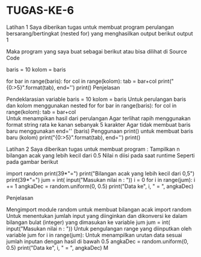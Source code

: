 # TUGAS-KE-6
Latihan 1
Saya diberikan tugas untuk membuat program perulangan bersarang/bertingkat (nested for) yang menghasilkan output berikut
output 1

Maka program yang saya buat sebagai berikut atau bisa dilihat di Source Code

baris = 10
kolom = baris

for bar in range(baris):
    for col in range(kolom):
        tab = bar+col
        print("{0:>5}".format(tab), end='')
    print()
Penjelasan

Pendeklarasian variable
baris = 10
kolom = baris
Untuk perulangan baris dan kolom menggunakan nested for
for bar in range(baris):
    for col in range(kolom):
        tab = bar+col        
Untuk menampikan hasil dari perulangan
Agar terlihat rapih menggunakan format string rata ke kanan sebanyak 5 karakter
Agar tidak membuat baris baru menggunakan end='' (baris)
Penggunaan print() untuk membuat baris baru (kolom)
  print("{0:>5}".format(tab), end='')
print()    


Latihan 2
Saya diberikan tugas untuk membuat program :
Tampilkan n bilangan acak yang lebih kecil dari 0.5
Nilai n diisi pada saat runtime
Seperti pada gambar berikut



import random
print(39*"=")
print("Bilangan acak yang lebih kecil dari 0,5")
print(39*"=")
jum = int( input("Masukan nilai n : "))
i = 0
for i in range(jum):
    i += 1
    angkaDec = random.uniform(0, 0.5)
    print("Data ke", i, " = ", angkaDec)
 
Penjelasan

Mengimport module random untuk membuat bilangan acak
import random
Untuk menentukan jumlah input yang diinginkan dan dikonversi ke dalam bilangan bulat (integer) yang dimasukan ke variable jum
jum = int( input("Masukan nilai n : "))
Untuk pengulangan range yang diinputkan oleh variable jum
for i in range(jum):
Untuk menampilkan urutan data sesuai jumlah inputan dengan hasil di bawah 0.5
angkaDec = random.uniform(0, 0.5)
    print("Data ke", i, " = ", angkaDec)
M
